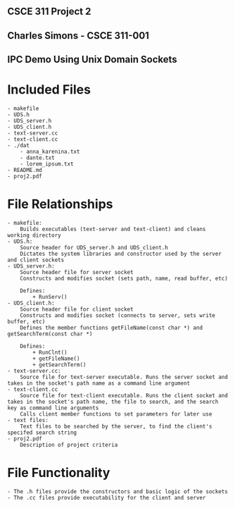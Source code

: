 ## CSCE 311 Project 2
## Charles Simons - CSCE 311-001

## IPC Demo Using Unix Domain Sockets

# Included Files
    - makefile
    - UDS.h
    - UDS_server.h
    - UDS_client.h
    - text-server.cc
    - text-client.cc
    - ./dat
        - anna_karenina.txt
        - dante.txt
        - lorem_ipsum.txt
    - README.md
    - proj2.pdf
# File Relationships
    - makefile:
        Builds executables (text-server and text-client) and cleans working directory
    - UDS.h: 
        Source header for UDS_server.h and UDS_client.h
        Dictates the system libraries and constructor used by the server and client sockets
    - UDS_server.h:
        Source header file for server socket
        Constructs and modifies socket (sets path, name, read buffer, etc)
        
        Defines:
            + RunServ()
    - UDS_client.h:
        Source header file for client socket
        Constructs and modifies socket (connects to server, sets write buffer, etc)
        Defines the member functions getFileName(const char *) and getSearchTerm(const char *)
        
        Defines:
            + RunClnt()
            + getFileName()
            + getSearchTerm()
    - text-server.cc:
        Source file for text-server executable. Runs the server socket and takes in the socket's path name as a command line argument
    - text-client.cc
        Source file for text-client executable. Runs the client socket and takes in the socket's path name, the file to search, and the search key as command line arguments
        Calls client member functions to set parameters for later use
    - text files:
        Text files to be searched by the server, to find the client's specifed search string
    - proj2.pdf
        Description of project criteria
# File Functionality
    - The .h files provide the constructors and basic logic of the sockets
    - The .cc files provide executability for the client and server
